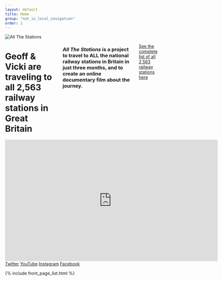 ```yaml
---
layout: default
title: Home
group: "not_in_local_navigation"
order: 1
---
```


<div class="row padding-bottom-xlarge padding-top-xlarge">
	<div class="columns medium-8 text-center columns medium-push-1">
		<img src="/all-the-stations/static/images/allstations-rainbow.png" class="img-responsive inline-block" alt="All The Stations">
  </div>
</div>

<div class="bgbox primary padding-top-large">
	<div class="row">
		<div class="columns medium-8 medium-push-2 columns small-10 small-push-1">
      <h1><strong>Geoff &amp; Vicki are traveling to  all 2,563
        railway stations in Great Britain</strong> </h1>
        <h3 class="lead color-white"><i>All The Stations</i> is a project to travel to ALL the national railway stations in Britain in just three months, and to create an online documentary film about the journey.</h3>
        <p><a class="color-white read-more" href="/all-the-stations/stationlist">See the complete list of all 2,563 railway stations here</a></p>
		</div>
    <!-- <div class="columns medium-4" style="">
			<br/><a href="https://www.kickstarter.com/projects/562621903/all-the-stations" target="new"><img src="/static/images/backus-white.png" class="img-responsive"></a>
		</div> -->
	</div>
	<div class="row">
		<div class="columns medium-6 medium-push-2 columns small-10 small-push-1 padding-bottom-large">
				<div class="embed-responsive embed-responsive-16by9">
					<iframe src="https://www.youtube.com/embed/videoseries?list=PL4PdgT_AV_nWe4zl01CbwnSuspvdHZMde" frameborder="0" allowfullscreen class="embed-responsive-item" style="width: 700px; min-height:400px;"></iframe>
					<div>
	          <span class="padding-right-large"><a class="color-white" href="http://www.twitter.com/allthestations/"><i class="fa fa-twitter" aria-hidden="true"></i> Twitter</a></span>
						<span class="padding-right-large"><a class="color-white" href="http://www.youtube.com/channel/UC7ttKX46nJxUeXZ0aoD4Q5g"><i class="fa fa-youtube-play" aria-hidden="true"></i> YouTube</a></span>
						<span class="padding-right-large"><a class="color-white" href="http://www.instagram.com/allthestations/"><i class="fa fa-instagram" aria-hidden="true"></i> Instagram</a></span>
						<span class="padding-right-large"><a class="color-white" href="http://www.facebook.com/AllTheStations/"><i class="fa fa-facebook-official" aria-hidden="true"></i> Facebook</a></span>
					</div>
				</div>

		</div>
	</div>
</div>


{% include front_page_list.html %}
